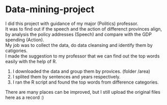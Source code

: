 # Data-mining-project

I did this project with guidance of my major (Politics) professor. <br>
It was to find out if the speech and the action of differenct provinces align, by analysis the policy addresses (Speech) and compare with the GDP spending (Action).<br>
My job was to collect the data, do data cleansing and identify them by catigories.<br>
I made the suggestion to my professor that we can find out the top words easily with the help of R.<br>
1) I downloaded the data and group them by provices. (folder /area)<br>
2) I splited them by sentences and years respectively.<br>
3) I ran the R script and found the top words from difference categories.<br>

There are many places can be improved, but I still upload the original files here as a record :)
